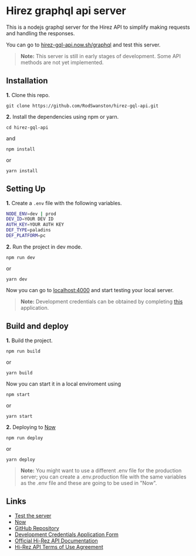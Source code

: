 # Hirez graphql api server

This is a nodejs graphql server for the Hirez API to simplify making requests and handling the responses.

You can go to [hirez-gql-api.now.sh/graphql](https://hirez-gql-api.now.sh/graphql) and test this server.

>**Note:** This server is still in early stages of development. Some API methods are not yet implemented.

## Installation

**1.** Clone this repo.

```git clone https://github.com/RodSwanston/hirez-gql-api.git```

**2.** Install the dependencies using npm or yarn.

```cd hirez-gql-api```

and

```npm install```

or

```yarn install```

## Setting Up

**1.** Create a `.env` file with the following variables.

```sh
NODE_ENV=dev | prod
DEV_ID=YOUR DEV ID
AUTH_KEY=YOUR AUTH KEY
DEF_TYPE=paladins
DEF_PLATFORM=pc
```

**2.** Run the project in dev mode.

```npm run dev```

or

```yarn dev```

Now you can go to [localhost:4000](http://localhost:4000) and start testing your local server.

> **Note:** Development credentials can be obtained by completing [this](https://fs12.formsite.com/HiRez/form48/secure_index.html) application.

## Build and deploy

**1.** Build the project.

```npm run build```

or

```yarn build```

Now you can start it in a local enviroment using

```npm start```

or

```yarn start```

**2.** Deploying to [Now](https://zeit.co/now)

```npm run deploy```

or

```yarn deploy```

> **Note:** You might want to use a different .env file for the production server; you can create a .env.production file with the same variables as the .env file and these are going to be used in "Now".

## Links

* [Test the server](https://hirez-gql-api.now.sh/graphql)
* [Now](https://zeit.co/now)
* [GitHub Repository](https://github.com/RodSwanston/hirez-gql-api)
* [Development Credentials Application Form](https://fs12.formsite.com/HiRez/form48/secure_index.html)
* [Official Hi-Rez API Documentation](https://docs.google.com/a/hirezstudios.com/document/d/1OFS-3ocSx-1Rvg4afAnEHlT3917MAK_6eJTR6rzr-BM/edit)
* [Hi-Rez API Terms of Use Agreement](http://www.hirezstudios.com/wp-content/themes/hi-rez-studios/pdf/api-terms-of-use-agreement.pdf)
